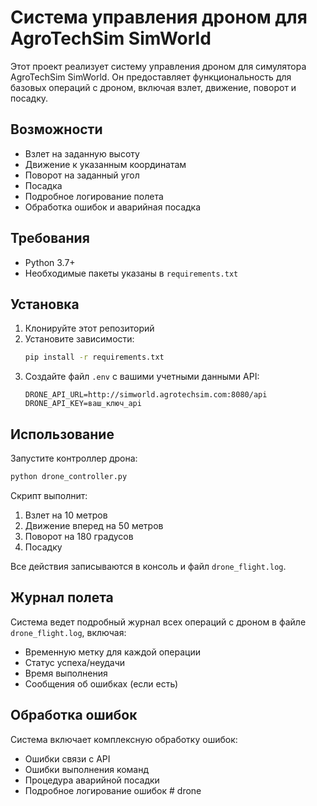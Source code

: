 # Система управления дроном для AgroTechSim SimWorld

Этот проект реализует систему управления дроном для симулятора AgroTechSim SimWorld. Он предоставляет функциональность для базовых операций с дроном, включая взлет, движение, поворот и посадку.

## Возможности

- Взлет на заданную высоту
- Движение к указанным координатам
- Поворот на заданный угол
- Посадка
- Подробное логирование полета
- Обработка ошибок и аварийная посадка

## Требования

- Python 3.7+
- Необходимые пакеты указаны в `requirements.txt`

## Установка

1. Клонируйте этот репозиторий
2. Установите зависимости:
   ```bash
   pip install -r requirements.txt
   ```
3. Создайте файл `.env` с вашими учетными данными API:
   ```
   DRONE_API_URL=http://simworld.agrotechsim.com:8080/api
   DRONE_API_KEY=ваш_ключ_api
   ```

## Использование

Запустите контроллер дрона:
```bash
python drone_controller.py
```

Скрипт выполнит:
1. Взлет на 10 метров
2. Движение вперед на 50 метров
3. Поворот на 180 градусов
4. Посадку

Все действия записываются в консоль и файл `drone_flight.log`.

## Журнал полета

Система ведет подробный журнал всех операций с дроном в файле `drone_flight.log`, включая:
- Временную метку для каждой операции
- Статус успеха/неудачи
- Время выполнения
- Сообщения об ошибках (если есть)

## Обработка ошибок

Система включает комплексную обработку ошибок:
- Ошибки связи с API
- Ошибки выполнения команд
- Процедура аварийной посадки
- Подробное логирование ошибок #   d r o n e  
 
